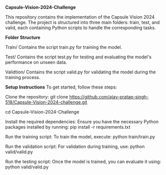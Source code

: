 **Capsule-Vision-2024-Challenge**

This repository contains the implementation of the Capsule Vision 2024 challenge. The project is structured into three main folders: train, test, and valid, each containing Python scripts to handle the corresponding tasks.

**Folder Structure**

Train/
Contains the script train.py for training the model.

Test/
Contains the script test.py for testing and evaluating the model's performance on unseen data.

Validtion/
Contains the script valid.py for validating the model during the training process.

**Setup Instructions**
To get started, follow these steps:

Clone the repository:
git clone https://github.com/ajay-pratap-singh-518/Capsule-Vision-2024-challenge.git

cd Capsule-Vision-2024-Challenge

Install the required dependencies: Ensure you have the necessary Python packages installed by running:
pip install -r requirements.txt

Run the training script: To train the model, execute:
python train/train.py

Run the validation script: For validation during training, use:
python valid/valid.py

Run the testing script: Once the model is trained, you can evaluate it using:
python valid/valid.py

